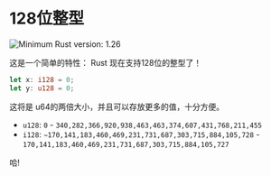 # 128位整型

![Minimum Rust version: 1.26](https://img.shields.io/badge/Minimum%20Rust%20Version-1.26-brightgreen.svg)

这是一个简单的特性： Rust 现在支持128位的整型了！

```rust
let x: i128 = 0;
let y: u128 = 0;
```

这将是 u64的两倍大小，并且可以存放更多的值，十分方便。

* `u128`: `0` - `340,282,366,920,938,463,463,374,607,431,768,211,455`
* `i128`: `−170,141,183,460,469,231,731,687,303,715,884,105,728` - `170,141,183,460,469,231,731,687,303,715,884,105,727`

哈!
